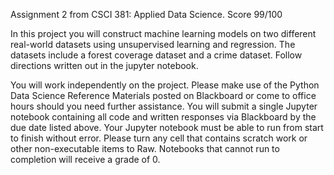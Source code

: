 Assignment 2 from CSCI 381: Applied Data Science. Score 99/100

In this project you will construct machine learning models on two different real-world datasets using unsupervised learning and regression. The datasets include a forest coverage dataset and a crime dataset. Follow directions written out in the jupyter notebook.

You will work independently on the project. Please make use of the Python Data Science Reference Materials posted on Blackboard or come to office hours should you need further assistance. You will submit a single Jupyter notebook containing all code and written responses via Blackboard by the due date listed above. Your Jupyter notebook must be able to run from start to finish without error. Please turn any cell that contains scratch work or other non-executable items to Raw. Notebooks that cannot run to completion will receive a grade of 0.
